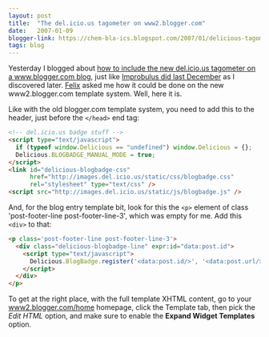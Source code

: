 ```yaml
---
layout: post
title:  "The del.icio.us tagometer on www2.blogger.com"
date:   2007-01-09
blogger-link: https://chem-bla-ics.blogspot.com/2007/01/delicious-tagometer-on-www2bloggercom.html
tags: blog
---
```


Yesterday I blogged about [how to include the new del.icio.us tagometer on a
www.blogger.com blog](http://chem-bla-ics.blogspot.com/2007/01/delicious-tagometer-on-blogspotcom.html),
just like [Improbulus did last December](http://consumingexperience.blogspot.com/2006/12/delicious-tagometer-howto-manual-mode.html)
as I discovered later. [Felix](http://chemical-quantum-images.blogspot.com/)
asked me how it could be done on the new www2.blogger.com template system. Well,
here it is.

Like with the old blogger.com template system, you need to add this to the header,
just before the `</head>` end tag:

```html
<!-- del.icio.us badge stuff -->
<script type="text/javascript">
  if (typeof window.Delicious == "undefined") window.Delicious = {};
  Delicious.BLOGBADGE_MANUAL_MODE = true;
</script>
<link id="delicious-blogbadge-css" 
      href="http://images.del.icio.us/static/css/blogbadge.css"
      rel="stylesheet" type="text/css" />
<script src="http://images.del.icio.us/static/js/blogbadge.js" />
```

And, for the blog entry template bit, look for this the `<p>` element of class
'post-footer-line post-footer-line-3', which was empty for me. Add this `<div>`
to that:

```html
<p class='post-footer-line post-footer-line-3'>
  <div class="delicious-blogbadge-line" expr:id="data:post.id">
    <script type="text/javascript">
      Delicious.BlogBadge.register('<data:post.id/>', '<data:post.url/>', '<data:post.title/>');
    </script>
  </div>
</p>
```

To get at the right place, with the full template XHTML content, go to your
[www2.blogger.com/home](http://www2.blogger.com/home) homepage, click the
Template tab, then pick the *Edit HTML* option, and make sure to enable the
**Expand Widget Templates** option.
